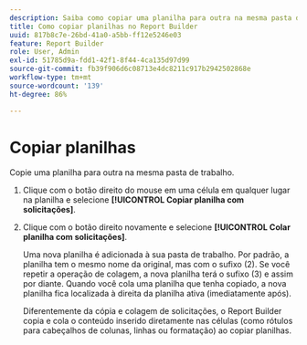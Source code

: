 ```yaml
---
description: Saiba como copiar uma planilha para outra na mesma pasta de trabalho.
title: Como copiar planilhas no Report Builder
uuid: 817b8c7e-26bd-41a0-a5bb-ff12e5246e03
feature: Report Builder
role: User, Admin
exl-id: 51785d9a-fdd1-42f1-8f44-4ca135d97d99
source-git-commit: fb39f906d6c08713e4dc8211c917b2942502868e
workflow-type: tm+mt
source-wordcount: '139'
ht-degree: 86%

---
```


# Copiar planilhas

Copie uma planilha para outra na mesma pasta de trabalho.

1. Clique com o botão direito do mouse em uma célula em qualquer lugar na planilha e selecione **[!UICONTROL Copiar planilha com solicitações]**.
1. Clique com o botão direito novamente e selecione **[!UICONTROL Colar planilha com solicitações]**.

   Uma nova planilha é adicionada à sua pasta de trabalho. Por padrão, a planilha tem o mesmo nome da original, mas com o sufixo (2). Se você repetir a operação de colagem, a nova planilha terá o sufixo (3) e assim por diante. Quando você cola uma planilha que tenha copiado, a nova planilha fica localizada à direita da planilha ativa (imediatamente após).

   Diferentemente da cópia e colagem de solicitações, o Report Builder copia e cola o conteúdo inserido diretamente nas células (como rótulos para cabeçalhos de colunas, linhas ou formatação) ao copiar planilhas.
